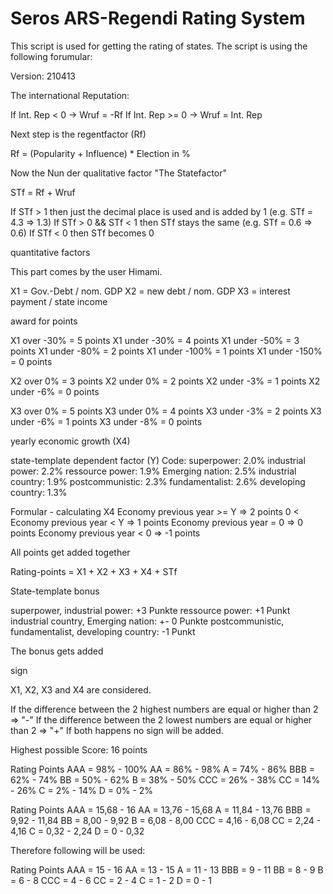 Seros ARS-Regendi Rating System
===============================

This script is used for getting the rating of states.
The script is using the following forumular:

Version: 210413

The international Reputation:

If Int. Rep < 0 -> Wruf = -Rf
If Int. Rep >= 0 -> Wruf = Int. Rep

Next step is the regentfactor (Rf)

Rf = (Popularity + Influence) * Election in %

Now the Nun der qualitative factor "The Statefactor"

STf = Rf + Wruf

If STf > 1 then just the decimal place is used and is added by 1 (e.g. STf = 4.3 => 1.3)
If STf > 0 && STf < 1 then STf stays the same (e.g. STf = 0.6 => 0.6)
If STf < 0 then STf becomes 0

quantitative factors

This part comes by the user Himami.

X1 = Gov.-Debt / nom. GDP
X2 = new debt / nom. GDP
X3 = interest payment / state income

award for points

X1 over -30% = 5 points
X1 under -30% = 4 points
X1 under -50% = 3 points
X1 under -80% = 2 points
X1 under -100% = 1 points
X1 under -150% = 0 points

X2 over 0% = 3 points
X2 under 0% = 2 points
X2 under -3% = 1 points
X2 under -6% = 0 points

X3 over 0% = 5 points
X3 under 0% = 4 points
X3 under -3% = 2 points
X3 under -6% = 1 points
X3 under -8% = 0 points

yearly economic growth (X4)

state-template dependent factor (Y)
Code:
superpower: 2.0%
industrial power: 2.2%
ressource power: 1.9%
Emerging nation: 2.5%
industrial country: 1.9%
postcommunistic: 2.3%
fundamentalist: 2.6%
developing country: 1.3%

Formular - calculating X4
Economy previous year >= Y => 2 points
0 < Economy previous year < Y => 1 points
Economy previous year = 0 => 0 points
Economy previous year < 0 => -1 points

All points get added together

Rating-points = X1 + X2 + X3 + X4 + STf

State-template bonus

superpower, industrial power: +3 Punkte
ressource power: +1 Punkt
industrial country, Emerging nation: +- 0 Punkte
postcommunistic, fundamentalist, developing country: -1 Punkt

The bonus gets added

sign

X1, X2, X3 and X4 are considered.

If the difference between the 2 highest numbers are equal or higher than 2 => "-"
If the difference between the 2 lowest numbers are equal or higher than 2 => "+"
If both happens no sign will be added.

Highest possible Score: 16 points

Rating  Points
AAA   = 98% - 100%
AA    = 86% - 98%
A     = 74% - 86%
BBB   = 62% - 74%
BB    = 50% - 62%
B     = 38% - 50%
CCC   = 26% - 38%
CC    = 14% - 26%
C     = 2% - 14%
D     = 0% - 2%

Rating  Points
AAA   = 15,68 - 16
AA    = 13,76 - 15,68
A     = 11,84 - 13,76
BBB   = 9,92 - 11,84
BB    = 8,00 - 9,92
B     = 6,08 - 8,00
CCC   = 4,16 - 6,08
CC    = 2,24 - 4,16
C     = 0,32 - 2,24
D     = 0 - 0,32

Therefore following will be used:

Rating  Points
AAA   = 15 - 16
AA    = 13 - 15
A     = 11 - 13
BBB   = 9 - 11
BB    = 8 - 9
B     = 6 - 8
CCC   = 4 - 6
CC    = 2 - 4
C     = 1 - 2
D     = 0 - 1